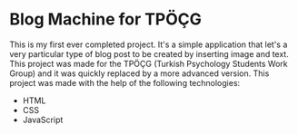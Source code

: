 # Blog Machine for TPÖÇG

This is my first ever completed project. It's a simple application that let's a very particular type of blog post to be created by inserting image and text. This project was made for the TPÖÇG (Turkish Psychology Students Work Group) and it was quickly replaced by a more advanced version. This project was made with the help of the following technologies:

- HTML
- CSS
- JavaScript
